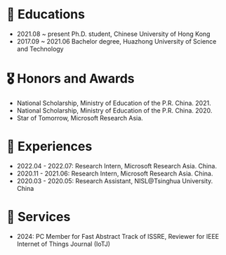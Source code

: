 # 📖 Educations
- 2021.08 ~ present Ph.D. student, Chinese University of Hong Kong
- 2017.09 ~ 2021.06 Bachelor degree, Huazhong University of Science and Technology

 
# 🎖 Honors and Awards
- National Scholarship, Ministry of Education of the P.R. China. 2021.
- National Scholarship, Ministry of Education of the P.R. China. 2020.
- Star of Tomorrow, Microsoft Research Asia.



# 🏃 Experiences
- 2022.04 - 2022.07: Research Intern, Microsoft Research Asia. China.
- 2020.11 - 2021.06: Research Intern, Microsoft Research Asia. China.
- 2020.03 - 2020.05: Research Assistant, NISL@Tsinghua University. China



# 💼 Services
- 2024: PC Member for Fast Abstract Track of ISSRE, Reviewer for IEEE Internet of Things Journal (IoTJ)
